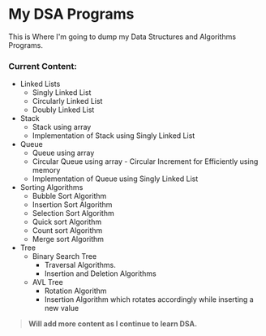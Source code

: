 # **My DSA Programs**

This is Where I'm going to dump my Data Structures and Algorithms Programs.

### **Current Content:** 
* Linked Lists
    * Singly Linked List
    * Circularly Linked List
    * Doubly Linked List
* Stack
    * Stack using array
    * Implementation of Stack using Singly Linked List
* Queue
    * Queue using array
    * Circular Queue using array - Circular Increment for Efficiently using memory
    * Implementation of Queue using Singly Linked List
* Sorting Algorithms
    * Bubble Sort Algorithm
    * Insertion Sort Algorithm
    * Selection Sort Algorithm
    * Quick sort Algorithm
    * Count sort Algorithm
    * Merge sort Algorithm
* Tree
    * Binary Search Tree
        * Traversal Algorithms.
        * Insertion and Deletion Algorithms
    * AVL Tree
        * Rotation Algorithm
        * Insertion Algorithm which rotates accordingly while inserting a new value

> **Will add more content as I continue to learn DSA.**